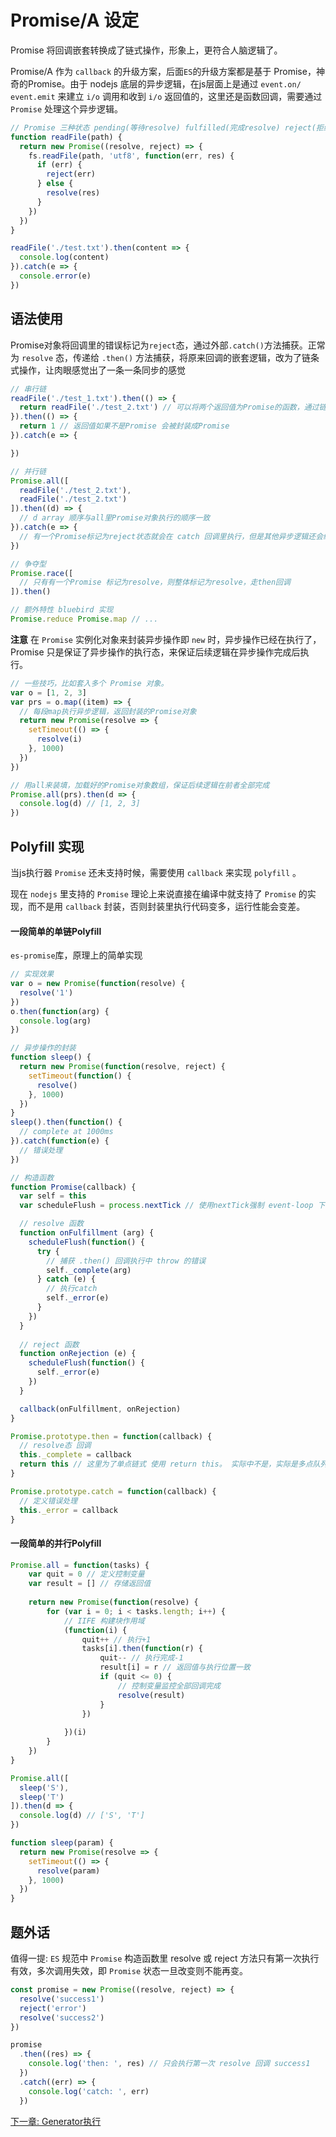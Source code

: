 # Promise/A 设定

Promise 将回调嵌套转换成了链式操作，形象上，更符合人脑逻辑了。

Promise/A 作为 `callback` 的升级方案，后面`ES`的升级方案都是基于 Promise，神奇的Promise。由于 nodejs 底层的异步逻辑，在js层面上是通过 `event.on/ event.emit` 来建立 `i/o` 调用和收到 `i/o` 返回值的，这里还是函数回调，需要通过 `Promise` 处理这个异步逻辑。
```javascript
// Promise 三种状态 pending(等待resolve) fulfilled(完成resolve) reject(拒绝catch)
function readFile(path) {
  return new Promise((resolve, reject) => {
    fs.readFile(path, 'utf8', function(err, res) {
      if (err) {
        reject(err)
      } else {
        resolve(res)
      }
    })
  })
}

readFile('./test.txt').then(content => {
  console.log(content)
}).catch(e => {
  console.error(e)
})
```

## 语法使用
Promise对象将回调里的错误标记为`reject`态，通过外部`.catch()`方法捕获。正常为 `resolve` 态，传递给 `.then()` 方法捕获，将原来回调的嵌套逻辑，改为了链条式操作，让肉眼感觉出了一条一条同步的感觉
```javascript
// 串行链
readFile('./test_1.txt').then(() => {
  return readFile('./test_2.txt') // 可以将两个返回值为Promise的函数，通过链路上return接上，然后统一在catch中处理错误
}).then(() => {
  return 1 // 返回值如果不是Promise 会被封装成Promise
}).catch(e => {

})
```
```js
// 并行链
Promise.all([
  readFile('./test_2.txt'),
  readFile('./test_2.txt')
]).then((d) => {
  // d array 顺序与all里Promise对象执行的顺序一致
}).catch(e => {
  // 有一个Promise标记为reject状态就会在 catch 回调里执行，但是其他异步逻辑还会继续走，比如数据库插入操作
})
```

```js
// 争夺型
Promise.race([
  // 只有有一个Promise 标记为resolve，则整体标记为resolve，走then回调
]).then()

// 额外特性 bluebird 实现
Promise.reduce Promise.map // ... 
```

**注意** 在 `Promise` 实例化对象来封装异步操作即 `new` 时，异步操作已经在执行了，Promise 只是保证了异步操作的执行态，来保证后续逻辑在异步操作完成后执行。
```js
// 一些技巧，比如套入多个 Promise 对象。
var o = [1, 2, 3]
var prs = o.map((item) => {
  // 每段map执行异步逻辑，返回封装的Promise对象
  return new Promise(resolve => {
    setTimeout(() => {
      resolve(i)
    }, 1000)
  })
})

// 用all来装填，加载好的Promise对象数组，保证后续逻辑在前者全部完成
Promise.all(prs).then(d => {
  console.log(d) // [1, 2, 3]
})

```

## Polyfill 实现
当js执行器 `Promise` 还未支持时候，需要使用 `callback` 来实现 `polyfill` 。 

现在 `nodejs` 里支持的 `Promise` 理论上来说直接在编译中就支持了 `Promise` 的实现，而不是用 `callback` 封装，否则封装里执行代码变多，运行性能会变差。

#### 一段简单的单链Polyfill
`es-promise`库，原理上的简单实现
```js
// 实现效果
var o = new Promise(function(resolve) {
  resolve('1')
})
o.then(function(arg) {
  console.log(arg)
})

// 异步操作的封装
function sleep() {
  return new Promise(function(resolve, reject) {
    setTimeout(function() {
      resolve()
    }, 1000)
  })
}
sleep().then(function() {
  // complete at 1000ms
}).catch(function(e) {
  // 错误处理
})
```

```js
// 构造函数
function Promise(callback) {
  var self = this
  var scheduleFlush = process.nextTick // 使用nextTick强制 event-loop 下次执行js，达到异步执行效果，防止 resolve 同步函数

  // resolve 函数
  function onFulfillment (arg) {
    scheduleFlush(function() {
      try {
        // 捕获 .then() 回调执行中 throw 的错误
        self._complete(arg)
      } catch (e) {
        // 执行catch
        self._error(e)
      }
    })
  }
  
  // reject 函数
  function onRejection (e) {
    scheduleFlush(function() {
      self._error(e)
    })
  }

  callback(onFulfillment, onRejection)
}

Promise.prototype.then = function(callback) {
  // resolve态 回调
  this._complete = callback
  return this // 这里为了单点链式 使用 return this。 实际中不是，实际是多点队列数组, 每次返回一个新的 Promise，对应减少队列元素，蛮复杂的
}

Promise.prototype.catch = function(callback) {
  // 定义错误处理
  this._error = callback
}
```
#### 一段简单的并行Polyfill
```js
Promise.all = function(tasks) {
	var quit = 0 // 定义控制变量
	var result = [] // 存储返回值
	
	return new Promise(function(resolve) {
		for (var i = 0; i < tasks.length; i++) {
			// IIFE 构建块作用域
			(function(i) {
				quit++ // 执行+1
				tasks[i].then(function(r) {
					quit-- // 执行完成-1
					result[i] = r // 返回值与执行位置一致
					if (quit <= 0) {
						// 控制变量监控全部回调完成
						resolve(result)
					}
				})
				
			})(i)
		}
	})
}

Promise.all([
  sleep('S'),
  sleep('T')
]).then(d => {
  console.log(d) // ['S', 'T']
})

function sleep(param) {
  return new Promise(resolve => {
    setTimeout(() => {
      resolve(param)
    }, 1000)
  })
}
```

## 题外话
值得一提: `ES` 规范中 `Promise` 构造函数里 resolve 或 reject 方法只有第一次执行有效，多次调用失效，即 `Promise` 状态一旦改变则不能再变。
```js
const promise = new Promise((resolve, reject) => {
  resolve('success1')
  reject('error')
  resolve('success2')
})

promise
  .then((res) => {
    console.log('then: ', res) // 只会执行第一次 resolve 回调 success1
  })
  .catch((err) => {
    console.log('catch: ', err)
  })
```

[下一章: Generator执行](Generator执行.md)